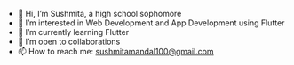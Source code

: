 - 👋 Hi, I’m Sushmita, a high school sophomore
- 👀 I’m interested in Web Development and App Development using Flutter
- 🌱 I’m currently learning Flutter
- 💞️ I’m open to collaborations
- 📫 How to reach me: sushmitamandal100@gmail.com

<!---
Sushmita15/Sushmita15 is a ✨ special ✨ repository because its `README.md` (this file) appears on your GitHub profile.
You can click the Preview link to take a look at your changes.
--->
